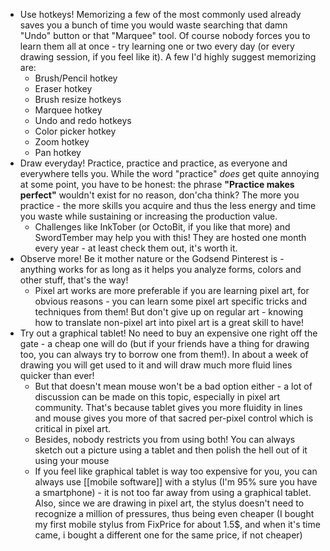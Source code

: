 - Use hotkeys! Memorizing a few of the most commonly used already saves you a bunch of time you would waste searching that damn "Undo" button or that "Marquee" tool. Of course nobody forces you to learn them all at once - try learning one or two every day (or every drawing session, if you feel like it). A few I'd highly suggest memorizing are:
	- Brush/Pencil hotkey
	- Eraser hotkey
	- Brush resize hotkeys
	- Marquee hotkey
	- Undo and redo hotkeys
	- Color picker hotkey
	- Zoom hotkey
	- Pan hotkey
- Draw everyday! Practice, practice and practice, as everyone and everywhere tells you. While the word "practice" _does_ get quite annoying at some point, you have to be honest: the phrase **"Practice makes perfect"** wouldn't exist for no reason, don'cha think? The more you practice - the more skills you acquire and thus the less energy and time you waste while sustaining or increasing the production value.
	- Challenges like InkTober (or OctoBit, if you like that more) and SwordTember may help you with this! They are hosted one month every year - at least check them out, it's worth it.
- Observe more! Be it mother nature or the Godsend Pinterest is - anything works for as long as it helps you analyze forms, colors and other stuff, that's the way!
	- Pixel art works are more preferable if you are learning pixel art, for obvious reasons - you can learn some pixel art specific tricks and techniques from them! But don't give up on regular art - knowing how to translate non-pixel art into pixel art is a great skill to have!
- Try out a graphical tablet! No need to buy an expensive one right off the gate - a cheap one will do (but if your friends have a thing for drawing too, you can always try to borrow one from them!). In about a week of drawing you will get used to it and will draw much more fluid lines quicker than ever! 
	- But that doesn't mean mouse won't be a bad option either - a lot of discussion can be made on this topic, especially in pixel art community. That's because tablet gives you more fluidity in lines and mouse gives you more of that sacred per-pixel control which is critical in pixel art.
	- Besides, nobody restricts you from using both! You can always sketch out a picture using a tablet and then polish the hell out of it using your mouse
	- If you feel like graphical tablet is way too expensive for you, you can always use [[mobile software]] with a stylus (I'm 95% sure you have a smartphone) - it is not too far away from using a graphical tablet. Also, since we are drawing in pixel art, the stylus doesn't need to recognize a million of pressures, thus being even cheaper (I bought my first mobile stylus from FixPrice for about 1.5$, and when it's time came, i bought a different one for the same price, if not cheaper)